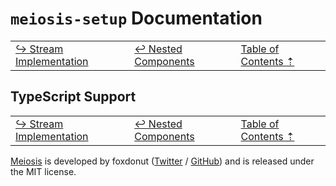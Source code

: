 # `meiosis-setup` Documentation

| | | |
| ---- | ---- | ---- |
| [&rarrhk; Stream Implementation](setup-stream-implementation.html) | [&larrhk; Nested Components](setup-nested-components.html) | [Table of Contents &#8673;](setup-toc.html) |

## TypeScript Support

| | | |
| ---- | ---- | ---- |
| [&rarrhk; Stream Implementation](setup-stream-implementation.html) | [&larrhk; Nested Components](setup-nested-components.html) | [Table of Contents &#8673;](setup-toc.html) |

[Meiosis](https://meiosis.js.org) is developed by foxdonut ([Twitter](http://twitter.com/foxdonut00) /
[GitHub](https://github.com/foxdonut)) and is released under the MIT license.

